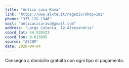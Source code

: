 ```yaml
---
title: "Antica casa Rava"
link: "https://www.alxte.it/negozio?shop=102"
phone: "333.128.1346"
mail: "anticacasarava@gmail.com"
address: "Largo Catania, 12 Alessandria"
coord_lat: 44.920423
coord_lon: 8.613895
source: "ASCOM"
date: 2020-04-04
---
```


Consegna a domicilio gratuita con ogni tipo di pagamento.
